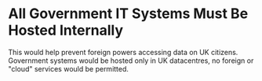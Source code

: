 All Government IT Systems Must Be Hosted Internally
===================================================

This would help prevent foreign powers accessing data on UK citizens. 
Government systems would be hosted only in UK datacentres, no foreign or 
"cloud" services would be permitted. 